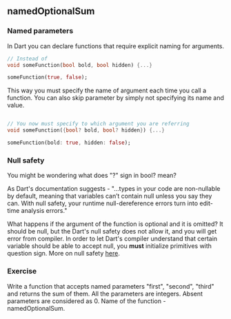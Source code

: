 ## namedOptionalSum

### Named parameters

In Dart you can declare functions that require explicit naming for arguments.

```dart
// Instead of
void someFunction(bool bold, bool hidden) {...}

someFunction(true, false);
```

This way you must specify the name of argument each time you call a function. You can also skip parameter by simply not specifying its name and value.

```dart

// You now must specify to which argument you are referring
void someFunction({bool? bold, bool? hidden}) {...}

someFunction(bold: true, hidden: false);
```

### Null safety

You might be wondering what does "?" sign in bool? mean?

As Dart's documentation suggests - "...types in your code are non-nullable by default, meaning that variables can’t contain null unless you say they can. With null safety, your runtime null-dereference errors turn into edit-time analysis errors."

What happens if the argument of the function is optional and it is omitted? It should be null, but the Dart's null safety does not allow it, and you will get error from compiler. In order to let Dart's compiler understand that certain variable should be able to accept null, you **must** initialize primitives with question sign. More on null safety [here](https://dart.dev/null-safety).

### **Exercise**

Write a function that accepts named parameters "first", "second", "third" and returns the sum of them. All the parameters are integers. Absent parameters are considered as 0. Name of the function - namedOptionalSum.
